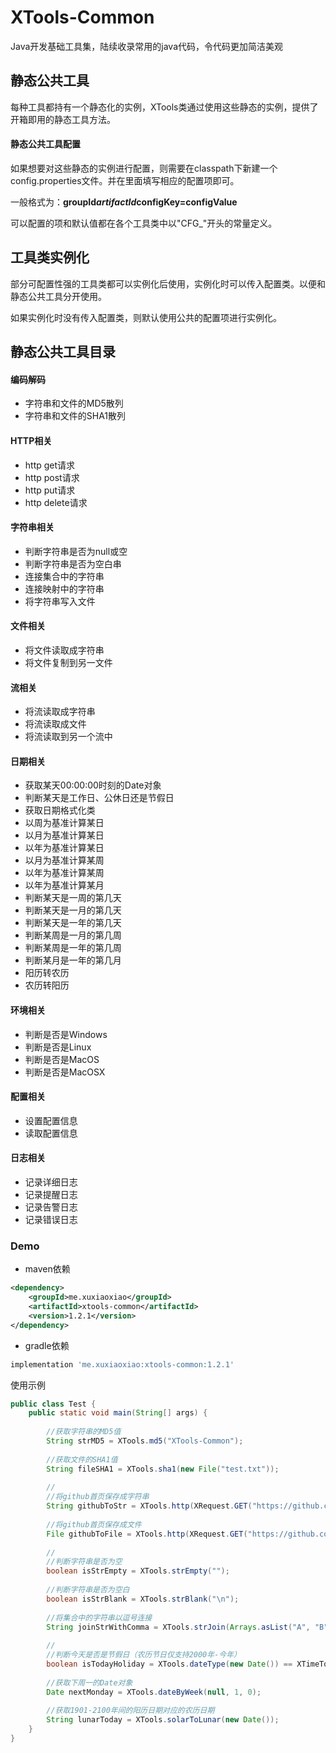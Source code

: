 # XTools-Common
Java开发基础工具集，陆续收录常用的java代码，令代码更加简洁美观

## 静态公共工具
每种工具都持有一个静态化的实例，XTools类通过使用这些静态的实例，提供了开箱即用的静态工具方法。

#### 静态公共工具配置

如果想要对这些静态的实例进行配置，则需要在classpath下新建一个config.properties文件。并在里面填写相应的配置项即可。

一般格式为：**groupId$artifactId$configKey=configValue**

可以配置的项和默认值都在各个工具类中以"CFG_"开头的常量定义。

## 工具类实例化
部分可配置性强的工具类都可以实例化后使用，实例化时可以传入配置类。以便和静态公共工具分开使用。

如果实例化时没有传入配置类，则默认使用公共的配置项进行实例化。

## 静态公共工具目录
#### 编码解码
* 字符串和文件的MD5散列
* 字符串和文件的SHA1散列
#### HTTP相关
* http get请求
* http post请求
* http put请求
* http delete请求
#### 字符串相关
* 判断字符串是否为null或空
* 判断字符串是否为空白串
* 连接集合中的字符串
* 连接映射中的字符串
* 将字符串写入文件
#### 文件相关
* 将文件读取成字符串
* 将文件复制到另一文件
#### 流相关
* 将流读取成字符串
* 将流读取成文件
* 将流读取到另一个流中
#### 日期相关
* 获取某天00:00:00时刻的Date对象
* 判断某天是工作日、公休日还是节假日
* 获取日期格式化类
* 以周为基准计算某日
* 以月为基准计算某日
* 以年为基准计算某日
* 以月为基准计算某周
* 以年为基准计算某周
* 以年为基准计算某月
* 判断某天是一周的第几天
* 判断某天是一月的第几天
* 判断某天是一年的第几天
* 判断某周是一月的第几周
* 判断某周是一年的第几周
* 判断某月是一年的第几月
* 阳历转农历
* 农历转阳历
#### 环境相关
* 判断是否是Windows
* 判断是否是Linux
* 判断是否是MacOS
* 判断是否是MacOSX
#### 配置相关
* 设置配置信息
* 读取配置信息
#### 日志相关
* 记录详细日志
* 记录提醒日志
* 记录告警日志
* 记录错误日志

### Demo
* maven依赖
```xml
<dependency>
    <groupId>me.xuxiaoxiao</groupId>
    <artifactId>xtools-common</artifactId>
    <version>1.2.1</version>
</dependency>
```
* gradle依赖
```gradle
implementation 'me.xuxiaoxiao:xtools-common:1.2.1'
```
使用示例
```java
public class Test {
    public static void main(String[] args) {
        
        //获取字符串的MD5值
        String strMD5 = XTools.md5("XTools-Common");
        
        //获取文件的SHA1值
        String fileSHA1 = XTools.sha1(new File("test.txt"));
        
        //
        //将github首页保存成字符串
        String githubToStr = XTools.http(XRequest.GET("https://github.com")).string();
        
        //将github首页保存成文件
        File githubToFile = XTools.http(XRequest.GET("https://github.com")).file("github.txt");
        
        //
        //判断字符串是否为空
        boolean isStrEmpty = XTools.strEmpty("");
        
        //判断字符串是否为空白
        boolean isStrBlank = XTools.strBlank("\n");
        
        //将集合中的字符串以逗号连接
        String joinStrWithComma = XTools.strJoin(Arrays.asList("A", "B", "C"), ",");
        
        //
        //判断今天是否是节假日（农历节日仅支持2000年-今年）
        boolean isTodayHoliday = XTools.dateType(new Date()) == XTimeTools.HOLIDAY;
        
        //获取下周一的Date对象
        Date nextMonday = XTools.dateByWeek(null, 1, 0);
        
        //获取1901-2100年间的阳历日期对应的农历日期
        String lunarToday = XTools.solarToLunar(new Date());
    }
}
```
